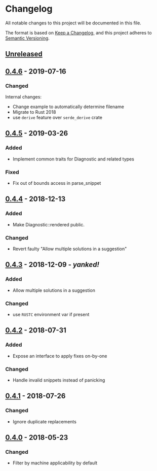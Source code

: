 # Changelog

All notable changes to this project will be documented in this file.

The format is based on [Keep a Changelog](https://keepachangelog.com/en/1.0.0/),
and this project adheres to [Semantic Versioning](https://semver.org/spec/v2.0.0.html).

## [Unreleased]

## [0.4.6] - 2019-07-16

### Changed

Internal changes:

- Change example to automatically determine filename
- Migrate to Rust 2018
- use `derive` feature over `serde_derive` crate

## [0.4.5] - 2019-03-26

### Added

- Implement common traits for Diagnostic and related types

### Fixed

- Fix out of bounds access in parse_snippet

## [0.4.4] - 2018-12-13

### Added

- Make Diagnostic::rendered public.

### Changed

- Revert faulty "Allow multiple solutions in a suggestion"

## [0.4.3] - 2018-12-09 - *yanked!*

### Added

- Allow multiple solutions in a suggestion

### Changed

- use `RUSTC` environment var if present

## [0.4.2] - 2018-07-31

### Added

- Expose an interface to apply fixes on-by-one

### Changed

- Handle invalid snippets instead of panicking

## [0.4.1] - 2018-07-26

### Changed

- Ignore duplicate replacements

## [0.4.0] - 2018-05-23

### Changed

- Filter by machine applicability by default

[Unreleased]: https://github.com/rust-lang-nursery/rustfix/compare/rustfix-0.4.6...HEAD
[0.4.6]: https://github.com/rust-lang-nursery/rustfix/compare/rustfix-0.4.5...rustfix-0.4.6
[0.4.5]: https://github.com/rust-lang-nursery/rustfix/compare/rustfix-0.4.4...rustfix-0.4.5
[0.4.4]: https://github.com/rust-lang-nursery/rustfix/compare/rustfix-0.4.3...rustfix-0.4.4
[0.4.3]: https://github.com/rust-lang-nursery/rustfix/compare/rustfix-0.4.2...rustfix-0.4.3
[0.4.2]: https://github.com/rust-lang-nursery/rustfix/compare/rustfix-0.4.1...rustfix-0.4.2
[0.4.1]: https://github.com/rust-lang-nursery/rustfix/compare/rustfix-0.4.0...rustfix-0.4.1
[0.4.0]: https://github.com/rust-lang-nursery/rustfix/compare/rustfix-0.4.0

